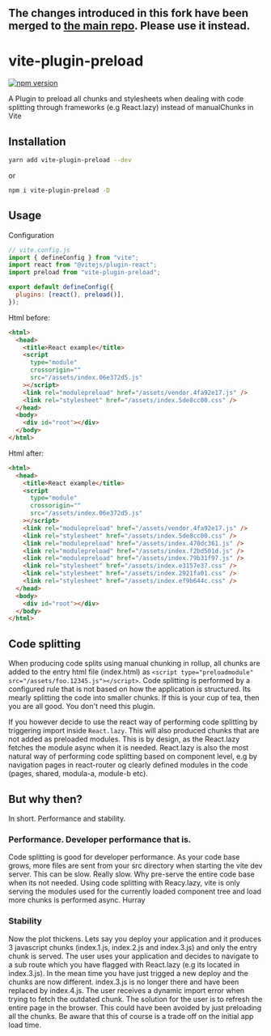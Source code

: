The changes introduced in this fork have been merged to [the main repo](https://github.com/jarlef/vite-plugin-preload). Please use it instead.
----

# vite-plugin-preload

[![npm version](https://badge.fury.io/js/vite-plugin-preload.svg)](https://badge.fury.io/js/vite-plugin-preload)

A Plugin to preload all chunks and stylesheets when dealing with code splitting through
frameworks (e.g React.lazy) instead of manualChunks in Vite

## Installation

```sh
yarn add vite-plugin-preload --dev
```

or

```sh
npm i vite-plugin-preload -D
```

## Usage

Configuration

```javascript
// vite.config.js
import { defineConfig } from "vite";
import react from "@vitejs/plugin-react";
import preload from "vite-plugin-preload";

export default defineConfig({
  plugins: [react(), preload()],
});
```

Html before:

```html
<html>
  <head>
    <title>React example</title>
    <script
      type="module"
      crossorigin=""
      src="/assets/index.06e372d5.js"
    ></script>
    <link rel="modulepreload" href="/assets/vendor.4fa92e17.js" />
    <link rel="stylesheet" href="/assets/index.5de8cc00.css" />
  </head>
  <body>
    <div id="root"></div>
  </body>
</html>
```

Html after:

```html
<html>
  <head>
    <title>React example</title>
    <script
      type="module"
      crossorigin=""
      src="/assets/index.06e372d5.js"
    ></script>
    <link rel="modulepreload" href="/assets/vendor.4fa92e17.js" />
    <link rel="stylesheet" href="/assets/index.5de8cc00.css" />
    <link rel="modulepreload" href="/assets/index.470dc361.js" />
    <link rel="modulepreload" href="/assets/index.f2bd501d.js" />
    <link rel="modulepreload" href="/assets/index.79b31f97.js" />
    <link rel="stylesheet" href="/assets/index.e3157e37.css" />
    <link rel="stylesheet" href="/assets/index.2921fa01.css" />
    <link rel="stylesheet" href="/assets/index.ef9b644c.css" />
  </head>
  <body>
    <div id="root"></div>
  </body>
</html>
```

## Code splitting

When producing code splits using manual chunking in rollup, all chunks are added to
the entry html file (index.html) as `<script type="preloadmodule" src="/assets/foo.12345.js"></script>`.
Code splitting is performed by a configured rule that is not based on how the application is structured. Its mearly splitting the code into smaller chunks. If this is your cup of tea, then you are all good. You don't need this plugin.

If you however decide to use the react way of performing code splitting by triggering import inside `React.lazy`. This will also produced chunks that are not added as preloaded modules. This is by design, as the React.lazy fetches the module async when it is needed. React.lazy is also the most natural way of performing code splitting based on component level, e.g by navigation pages in react-router og clearly defined modules in the code (pages, shared, modula-a, module-b etc).

## But why then?

In short. Performance and stability.

### Performance. Developer performance that is.

Code splitting is good for developer performance. As your code base grows, more files are sent from your
src directory when starting the vite dev server. This can be slow. Really slow. Why pre-serve the entire code base when its not needed. Using code splitting with Reacy.lazy, vite is only serving the modules used for the currently loaded component tree and load more chunks is performed async. Hurray

### Stability

Now the plot thickens. Lets say you deploy your application and it produces 3 javascript chunks (index.1.js, index.2.js and index.3.js) and only the entry chunk is served. The user uses your application and decides to navigate to a sub route which you have flagged with React.lazy (e.g its located in index.3.js). In the mean time you have just trigged a new deploy and the chunks are now different. index.3.js is no longer there and have been replaced by index.4.js. The user receives a dynamic import error when trying to fetch the outdated chunk. The solution for the user is to refresh the entire page in the browser. This could have been avoided by just preloading all the chunks. Be aware that this of course is a trade off on the initial app load time.

